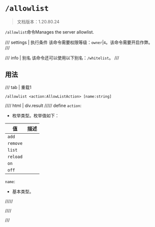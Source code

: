 # `/allowlist`

> 文档版本：1.20.80.24

`/allowlist`命令Manages the server allowlist.

/// settings | 执行条件
该命令需要权限等级：`owner`|`4`。该命令需要开启作弊。
///

/// info | 别名
该命令还可以使用以下别名：`/whitelist`。
///

## 用法

/// tab | 重载1
```mcfunction
/allowlist <action:AllowListAction> [name:string]
```

//// html | div.result
///// define
`action`: <!-- md:samp AllowListAction -->

- 枚举类型。枚举值如下：

|值|描述|
|---|---|
|`add`||
|`remove`||
|`list`||
|`reload`||
|`on`||
|`off`||


`name`: <!-- md:samp string -->

- 基本类型。


/////

////

///
